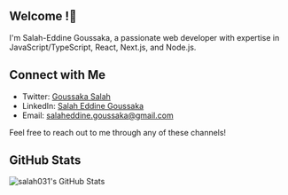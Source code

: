 ## Welcome !👋

I'm Salah-Eddine Goussaka, a passionate web developer with expertise in JavaScript/TypeScript, React, Next.js, and Node.js.

## Connect with Me

- Twitter: [Goussaka Salah](https://twitter.com/goussaka_salah)
- LinkedIn: [Salah Eddine Goussaka](https://www.linkedin.com/in/salah-eddine-goussaka)
- Email: [salaheddine.goussaka@gmail.com](mailto:salaheddine.goussaka@gmail.com)

Feel free to reach out to me through any of these channels!

## GitHub Stats

![salah031's GitHub Stats](https://github-readme-stats.vercel.app/api?username=salah031&show_icons=true&theme=radical)

